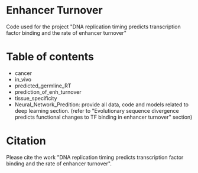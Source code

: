 # Enhancer Turnover
Code used for the project "DNA replication timing predicts transcription factor binding and the rate of enhancer turnover"

# Table of contents

- cancer
- in_vivo
- predicted_germline_RT
- prediction_of_enh_turnover
- tissue_specificity
- Neural_Network_Predition: provide all data, code and models related to deep learning section. (refer to "Evolutionary sequence divergence predicts functional changes to TF binding in enhancer turnover" section)

# Citation

Please cite the work "DNA replication timing predicts transcription factor binding and the rate of enhancer turnover".


